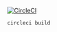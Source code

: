 [![CircleCI](https://circleci.com/gh/gfx/packer-on-docker-on-circleci2.svg?style=svg)](https://circleci.com/gh/gfx/packer-on-docker-on-circleci2)

```console
circleci build
```
